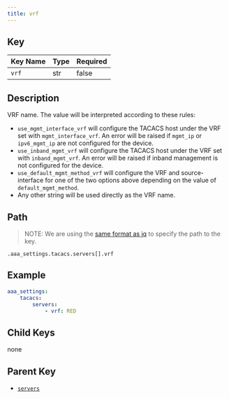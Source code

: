 ```yaml
---
title: vrf
---
```


## Key

Key Name | Type | Required
---------|------|---------
`vrf` | str | false

## Description

VRF name.
The value will be interpreted according to these rules:
- `use_mgmt_interface_vrf` will configure the TACACS host under the VRF set with `mgmt_interface_vrf`.
    An error will be raised if `mgmt_ip` or `ipv6_mgmt_ip` are not configured for the device.
- `use_inband_mgmt_vrf` will configure the TACACS host under the VRF set with `inband_mgmt_vrf`.
    An error will be raised if inband management is not configured for the device.
- `use_default_mgmt_method_vrf` will configure the VRF and source-interface for one of the two options above depending on the value of `default_mgmt_method`.
- Any other string will be used directly as the VRF name.

## Path

> NOTE: We are using the [same format as jq](https://jqlang.org/) to specify the path to the key.

`.aaa_settings.tacacs.servers[].vrf`

## Example

```yaml
aaa_settings:
    tacacs:
        servers:
            - vrf: RED
```

## Child Keys

none

## Parent Key

- [`servers`](../../servers.md)
